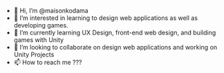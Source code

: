 - 👋 Hi, I’m @maisonkodama
- 👀 I’m interested in learning to design web applications as well as developing games.
- 🌱 I’m currently learning UX Design, front-end web design, and building games with Unity
- 💞️ I’m looking to collaborate on design web applications and working on Unity Projects
- 📫 How to reach me ???

<!---
maisonkodama/maisonkodama is a ✨ special ✨ repository because its `README.md` (this file) appears on your GitHub profile.
You can click the Preview link to take a look at your changes.
--->
